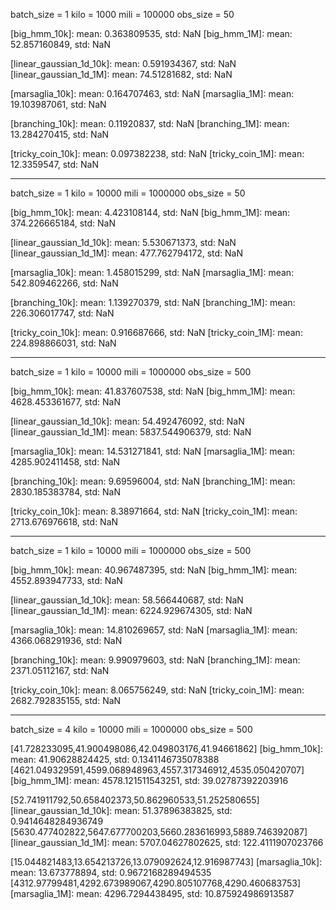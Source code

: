 batch_size = 1
kilo = 1000
mili = 100000
obs_size = 50

[big_hmm_10k]: mean: 0.363809535, std: NaN
[big_hmm_1M]: mean: 52.857160849, std: NaN

[linear_gaussian_1d_10k]: mean: 0.591934367, std: NaN
[linear_gaussian_1d_1M]: mean: 74.51281682, std: NaN

[marsaglia_10k]: mean: 0.164707463, std: NaN
[marsaglia_1M]: mean: 19.103987061, std: NaN

[branching_10k]: mean: 0.11920837, std: NaN
[branching_1M]: mean: 13.284270415, std: NaN

[tricky_coin_10k]: mean: 0.097382238, std: NaN
[tricky_coin_1M]: mean: 12.3359547, std: NaN

---

batch_size = 1
kilo = 10000
mili = 1000000
obs_size = 50

[big_hmm_10k]: mean: 4.423108144, std: NaN
[big_hmm_1M]: mean: 374.226665184, std: NaN

[linear_gaussian_1d_10k]: mean: 5.530671373, std: NaN
[linear_gaussian_1d_1M]: mean: 477.762794172, std: NaN

[marsaglia_10k]: mean: 1.458015299, std: NaN
[marsaglia_1M]: mean: 542.809462266, std: NaN

[branching_10k]: mean: 1.139270379, std: NaN
[branching_1M]: mean: 226.306017747, std: NaN

[tricky_coin_10k]: mean: 0.916687666, std: NaN
[tricky_coin_1M]: mean: 224.898866031, std: NaN



---



batch_size = 1
kilo = 10000
mili = 1000000
obs_size = 500

[big_hmm_10k]: mean: 41.837607538, std: NaN
[big_hmm_1M]: mean: 4628.453361677, std: NaN

[linear_gaussian_1d_10k]: mean: 54.492476092, std: NaN
[linear_gaussian_1d_1M]: mean: 5837.544906379, std: NaN

[marsaglia_10k]: mean: 14.531271841, std: NaN
[marsaglia_1M]: mean: 4285.902411458, std: NaN

[branching_10k]: mean: 9.69596004, std: NaN
[branching_1M]: mean: 2830.185383784, std: NaN

[tricky_coin_10k]: mean: 8.38971664, std: NaN
[tricky_coin_1M]: mean: 2713.676976618, std: NaN

---

batch_size = 1
kilo = 10000
mili = 1000000
obs_size = 500

[big_hmm_10k]: mean: 40.967487395, std: NaN
[big_hmm_1M]: mean: 4552.893947733, std: NaN

[linear_gaussian_1d_10k]: mean: 58.566440687, std: NaN
[linear_gaussian_1d_1M]: mean: 6224.929674305, std: NaN

[marsaglia_10k]: mean: 14.810269657, std: NaN
[marsaglia_1M]: mean: 4366.068291936, std: NaN

[branching_10k]: mean: 9.990979603, std: NaN
[branching_1M]: mean: 2371.05112167, std: NaN

[tricky_coin_10k]: mean: 8.065756249, std: NaN
[tricky_coin_1M]: mean: 2682.792835155, std: NaN

---

batch_size = 4
kilo = 10000
mili = 1000000
obs_size = 500

[41.728233095,41.900498086,42.049803176,41.94661862]
[big_hmm_10k]: mean: 41.90628824425, std: 0.1341146735078388
[4621.049329591,4599.068948963,4557.317346912,4535.050420707]
[big_hmm_1M]: mean: 4578.121511543251, std: 39.02787392203916

[52.741911792,50.658402373,50.862960533,51.252580655]
[linear_gaussian_1d_10k]: mean: 51.37896383825, std: 0.9414648284936749
[5630.477402822,5647.677700203,5660.283616993,5889.746392087]
[linear_gaussian_1d_1M]: mean: 5707.04627802625, std: 122.4111907023766

[15.044821483,13.654213726,13.079092624,12.916987743]
[marsaglia_10k]: mean: 13.673778894, std: 0.9672168289494535
[4312.97799481,4292.673989067,4290.805107768,4290.460683753]
[marsaglia_1M]: mean: 4296.7294438495, std: 10.875924986913587
